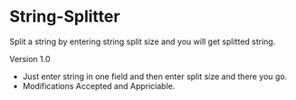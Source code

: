 # String-Splitter
Split a string by entering string split size and you will get splitted string.

Version 1.0
* Just enter string in one field and then enter split size and there you go.
* Modifications Accepted and Appriciable.